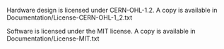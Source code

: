 Hardware design is licensed under CERN-OHL-1.2. A copy is available in 
Documentation/License-CERN-OHL-1_2.txt

Software is licensed under the MIT license. A copy is available in 
Documentation/License-MIT.txt
